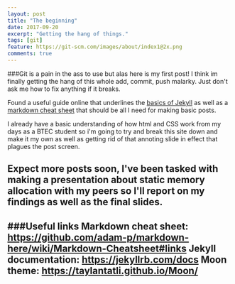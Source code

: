 ```yaml
---
layout: post
title: "The beginning"
date: 2017-09-20
excerpt: "Getting the hang of things."
tags: [git]
feature: https://git-scm.com/images/about/index1@2x.png
comments: true
---
```

###Git is a pain in the ass to use but alas here is my first post!
I think im finally getting the hang of this whole add, commit, push malarky.
Just don't ask me how to fix anything if it breaks.

Found a useful guide online that underlines the [basics of Jekyll](https://jekyllrb.com/docs/posts/) as well as a [markdown cheat sheet](https://github.com/adam-p/markdown-here/wiki/Markdown-Cheatsheet#links)
that should be all I need for making basic posts.

I already have a basic understanding of how html and CSS work from my days as a BTEC student 
so i'm going to try and break this site down and make it my own as well as getting rid of that annoting slide in effect that plagues the post screen.

Expect more posts soon, I've been tasked with making a presentation about static memory allocation
with my peers so I'll report on my findings as well as the final slides.
---
###Useful links 
Markdown cheat sheet: https://github.com/adam-p/markdown-here/wiki/Markdown-Cheatsheet#links
Jekyll documentation: https://jekyllrb.com/docs
Moon theme: https://taylantatli.github.io/Moon/
---
